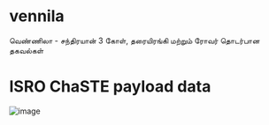 # vennila
வெண்ணிலா - சந்திரயான் 3 கோள், தரையிரங்கி மற்றும் ரோவர் தொடர்பான தகவல்கள்


# ISRO ChaSTE payload data
![image](https://github.com/Ezhil-Language-Foundation/vennila/assets/3316245/52f9f18c-0569-4aaa-8aa4-1d4db1849eda)
